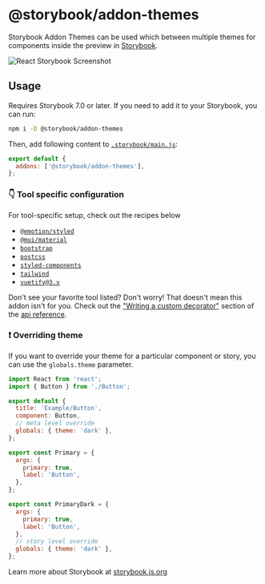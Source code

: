 # @storybook/addon-themes

Storybook Addon Themes can be used which between multiple themes for components inside the preview in [Storybook](https://storybook.js.org?utm_source=readme).

![React Storybook Screenshot](https://user-images.githubusercontent.com/18172605/274302488-77a39112-cdbe-4d16-9966-0d8e9e7e3399.gif)

## Usage

Requires Storybook 7.0 or later. If you need to add it to your Storybook, you can run:

```sh
npm i -D @storybook/addon-themes
```

Then, add following content to [`.storybook/main.js`](https://storybook.js.org/docs/configure#configure-your-storybook-project?utm_source=readme):

```js
export default {
  addons: ['@storybook/addon-themes'],
};
```

### 👇 Tool specific configuration

For tool-specific setup, check out the recipes below

- [`@emotion/styled`](https://github.com/storybookjs/storybook/tree/next/code/addons/themes/docs/getting-started/emotion.md)
- [`@mui/material`](https://github.com/storybookjs/storybook/tree/next/code/addons/themes/docs/getting-started/material-ui.md)
- [`bootstrap`](https://github.com/storybookjs/storybook/tree/next/code/addons/themes/docs/getting-started/bootstrap.md)
- [`postcss`](https://github.com/storybookjs/storybook/tree/next/code/addons/themes/docs/getting-started/postcss.md)
- [`styled-components`](https://github.com/storybookjs/storybook/tree/next/code/addons/themes/docs/getting-started/styled-components.md)
- [`tailwind`](https://github.com/storybookjs/storybook/tree/next/code/addons/themes/docs/getting-started/tailwind.md)
- [`vuetify@3.x`](https://github.com/storybookjs/storybook/blob/next/code/addons/themes/docs/api.md#writing-a-custom-decorator)

Don't see your favorite tool listed? Don't worry! That doesn't mean this addon isn't for you. Check out the ["Writing a custom decorator"](https://github.com/storybookjs/storybook/blob/next/code/addons/themes/docs/api.md#writing-a-custom-decorator) section of the [api reference](https://github.com/storybookjs/storybook/blob/next/code/addons/themes/docs/api.md).

### ❗️ Overriding theme

If you want to override your theme for a particular component or story, you can use the `globals.theme` parameter.

```js
import React from 'react';
import { Button } from './Button';

export default {
  title: 'Example/Button',
  component: Button,
  // meta level override
  globals: { theme: 'dark' },
};

export const Primary = {
  args: {
    primary: true,
    label: 'Button',
  },
};

export const PrimaryDark = {
  args: {
    primary: true,
    label: 'Button',
  },
  // story level override
  globals: { theme: 'dark' },
};
```

Learn more about Storybook at [storybook.js.org](https://storybook.js.org/?utm_source=readme)

